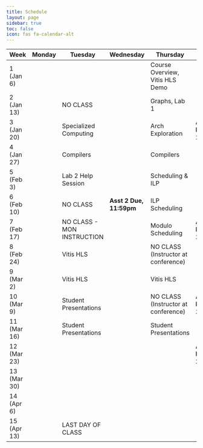 ```yaml
---
title: Schedule
layout: page
sidebar: true
toc: false
icon: fas fa-calendar-alt
---
```


| Week          | Monday                |   Tuesday                             |   Wednesday               |   Thursday                                            | Friday    |
|---------------| ----------------------|---------------------------------------|--------------             |-------------------------------------------------------|-----------|
|1 (Jan 6)      |                       |                                       |                           | Course Overview, Vitis HLS Demo                       |                           |
|2 (Jan 13)     |                       | NO CLASS                              |                           | Graphs, Lab 1                                         |                           | 
|3 (Jan 20)     |                       | Specialized Computing                 |                           | Arch Exploration                                      |**Asst 1 Due, 11:59pm**    |
|4 (Jan 27)     |                       | Compilers                             |                           | Compilers                                             |                           |
|5 (Feb 3)      |                       | Lab 2 Help Session                    |                           | Scheduling & ILP                                      |                           |
|6 (Feb 10)     |                       | NO CLASS                              | **Asst 2 Due, 11:59pm**   | ILP Scheduling                                        |                           |
|7 (Feb 17)     |                       | NO CLASS - MON INSTRUCTION            |                           | Modulo Scheduling                                     |**Asst 3 Due, 11:59pm**    |
|8 (Feb 24)     |                       | Vitis HLS                             |                           | NO CLASS (Instructor at conference)                                             |                           |
|9 (Mar 2)      |                       | Vitis HLS                             |                           | Vitis HLS                                            |                           |
|10 (Mar 9)     |                       | Student Presentations                 |                           | NO CLASS (Instructor at conference)                                              |**Asst 4 Due, 11:59pm**    |
|11 (Mar 16)    |                       | Student Presentations                 |                           | Student Presentations                                 |                           |
|12 (Mar 23)    |                       |                                       |                           |                                                       |**Asst 5 Due, 11:59pm**    |
|13 (Mar 30)    |                       |                                       |                           |                                                       |                           |
|14 (Apr 6)     |                       |                                       |                           |                                                       |                           |
|15 (Apr 13)    |                       | LAST DAY OF CLASS                     |                           |                                                       |                           |


<!-- 
| Week          | Monday                |   Tuesday                             |   Wednesday                           |   Thursday                                            | Friday    |
|---------------| ----------------------|---------------------------------------|---------------------------            |-------------------------------------------------------|-----------|
|1 (Jan 9)      |                       |Course Overview, Graphs                |                                       |Lab 1 Overview, Specialized Computing                  |           |
|2 (Jan 16)     |**HOLIDAY**            | NO CLASS                              |**Asst 1 Due, 11:59pm**                |NO CLASS                                               |
|3 (Jan 23)     |                       |Compilers                              |                                       |Guest Speaerk, Lab 2                                   |
|4 (Jan 30)     |                       |LLVM Tutorial                          |                                       |HLS Flow, Arch. Exploration                            |
|5 (Feb 6)      |**Asst 2 Due, 11:59pm**|Scheduling Intro, ILP                  |                                       |ILP Scheduling, Lab 3                                  |
|6 (Feb 13)     |                       | NO CLASS                              |                                       |Pipelining & Modulo Scheduling                         |
|7 (Feb 20)     |                       | NO CLASS, **Asst 3 Due, 11:59pm**     |                                       |Vitis HLS Tutorial                                     |
|8 (Feb 27)     |                       | NO CLASS - Work on Student Lecture    |                                       |NO CLASS - Work on Student Lecture                     |
|9 (Mar 6)      |                       | Student Lectures                      |                                       |Student Lectures                                       |
|10 (Mar 13)    |                       | NO CLASS                              | **Asst 4 Due, 11:59pm**               |Interfaces                                             |
|11 (Mar 20)    |                       | Asst 5                                |                                       |Project Discussion & Midterm Q&A                       |
|12 (Mar 27)    |                       | Research Paper #1                     | **Asst 5 Due, 11:59pm**, Midterm Exam | **Project Proposals** & Midterm Exam                      |Midterm Exam
|13 (Apr 3)     |                       | Research Paper #2                     |                                       | NO CLASS                                              |
|14 (Apr 10)    |                       | Research Paper #3                     |                                       | Project Presentations                                 |
|14 (Apr 17)    |                       | Project Presentations                 |                                       | NO CLASS                                              | -->

<!-- ### 2021 Schedule -->

<!-- 
| Week          | Monday    |   Tuesday                             |   Wednesday                                       |   Thursday                                            | Friday    |
|---------------| ----------|---------------------------------------|---------------------------------------------------|-------------------------------------------------------|-----------|
|1 (Jan 11)     |           |Course Overview, Graphs                |                                                   |Specialized Computing                                  |           |
|2 (Jan 18)     |**HOLIDAY**|Compilers                              |**Asst 1 Due, 11:59pm**                            |Lab 2, LLVM Tutorial                                   |           |
|3 (Jan 25)     |           |HLS Flow, Arch. Exploration            |                                                   |Scheduling                                             |           |   
|4 (Feb 1)      |           |ILP                                    |**Asst 2 Due, 11:59pm**                            |SDC Scheduling, Lab 3                                  |           |
|5 (Feb 8)      |           |Pipelining                             |                                                   |                                      |           |
|6 (Feb 15)     |           |**NO CLASS (Monday Instruction)**      |**Asst 3 Due, 11:59pm**                            |Lab 4, Vitis HLS                                      |           | 
|7 (Feb 22)     |           |Resource Sharing and Binding           |                                                   |**Midterm Exam**                                       |           | 
|8 (Mar 1)      |           |Memory Partitioning                    |**Asst 4 Due, 11:59pm**                            |Interface Synthesis, Lab 5                             |           | 
|9 (Mar 8)      |           |Final Project Discussion               |                                                   |Student Lectures                                       |           | 
|10 (Mar 15)    |           |Student Lectures                       |**Asst 5 Due, 11:59pm**                            |Student Lectures / RTL Debug                           |           | 
|11 (Mar 22)    |           |HLS Debug                              |                                                   |Vitis/OpenCL                                           |**Project Proposal Due**            |
|12 (Mar 29)    |           |Dataflow                               |                                                   |Research Paper (Dynamic HLS)                           |           |
|13 (Apr 5)     |           |NO CLASS                               |                                                   | _Project Presentations_                               |           |
|14 (Apr 12)    |           | _Project Presentations_               |**BYU Last Day of Class**                          |                                                       |           |
|15 (Apr 19)    |           |                                       |**Final Project Report Due, 11:59pm**              |                                                       |           | -->